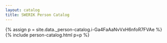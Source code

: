 ```yaml
---
layout: catalog
title: SWERIK Person Catalog
---
```

{% assign p = site.data._person-catalog.i-Ga4FaAaNvVxH6nfoR7FVAe %}
{% include person-catalog.html p=p %}

